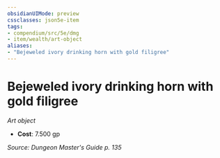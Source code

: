 ```yaml
---
obsidianUIMode: preview
cssclasses: json5e-item
tags:
- compendium/src/5e/dmg
- item/wealth/art-object
aliases: 
- "Bejeweled ivory drinking horn with gold filigree"
---
```

# Bejeweled ivory drinking horn with gold filigree
*Art object*  

- **Cost**: 7.500 gp

*Source: Dungeon Master's Guide p. 135*